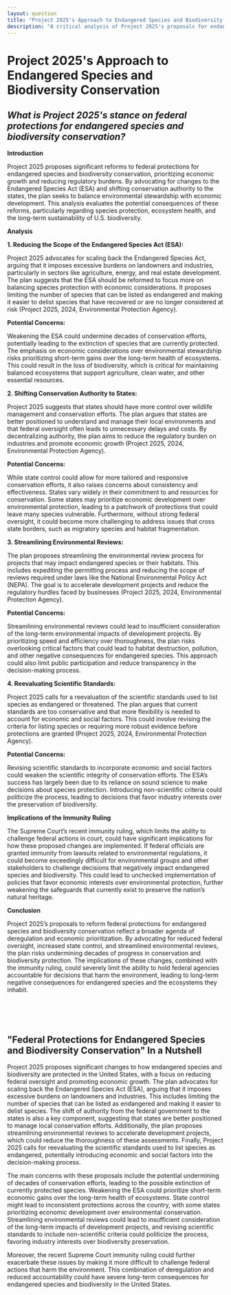 ```yaml
---
layout: question
title: "Project 2025's Approach to Endangered Species and Biodiversity Conservation"
description: "A critical analysis of Project 2025's proposals for endangered species protections, focusing on regulatory changes, economic priorities, and state control over conservation efforts."
---
```


# Project 2025's Approach to Endangered Species and Biodiversity Conservation

## *What is Project 2025's stance on federal protections for endangered species and biodiversity conservation?*

**Introduction**

Project 2025 proposes significant reforms to federal protections for endangered species and biodiversity conservation, prioritizing economic growth and reducing regulatory burdens. By advocating for changes to the Endangered Species Act (ESA) and shifting conservation authority to the states, the plan seeks to balance environmental stewardship with economic development. This analysis evaluates the potential consequences of these reforms, particularly regarding species protection, ecosystem health, and the long-term sustainability of U.S. biodiversity.

**Analysis**

**1. Reducing the Scope of the Endangered Species Act (ESA):**

Project 2025 advocates for scaling back the Endangered Species Act, arguing that it imposes excessive burdens on landowners and industries, particularly in sectors like agriculture, energy, and real estate development. The plan suggests that the ESA should be reformed to focus more on balancing species protection with economic considerations. It proposes limiting the number of species that can be listed as endangered and making it easier to delist species that have recovered or are no longer considered at risk (Project 2025, 2024, Environmental Protection Agency).

**Potential Concerns:**

Weakening the ESA could undermine decades of conservation efforts, potentially leading to the extinction of species that are currently protected. The emphasis on economic considerations over environmental stewardship risks prioritizing short-term gains over the long-term health of ecosystems. This could result in the loss of biodiversity, which is critical for maintaining balanced ecosystems that support agriculture, clean water, and other essential resources.

**2. Shifting Conservation Authority to States:**

Project 2025 suggests that states should have more control over wildlife management and conservation efforts. The plan argues that states are better positioned to understand and manage their local environments and that federal oversight often leads to unnecessary delays and costs. By decentralizing authority, the plan aims to reduce the regulatory burden on industries and promote economic growth (Project 2025, 2024, Environmental Protection Agency).

**Potential Concerns:**

While state control could allow for more tailored and responsive conservation efforts, it also raises concerns about consistency and effectiveness. States vary widely in their commitment to and resources for conservation. Some states may prioritize economic development over environmental protection, leading to a patchwork of protections that could leave many species vulnerable. Furthermore, without strong federal oversight, it could become more challenging to address issues that cross state borders, such as migratory species and habitat fragmentation.

**3. Streamlining Environmental Reviews:**

The plan proposes streamlining the environmental review process for projects that may impact endangered species or their habitats. This includes expediting the permitting process and reducing the scope of reviews required under laws like the National Environmental Policy Act (NEPA). The goal is to accelerate development projects and reduce the regulatory hurdles faced by businesses (Project 2025, 2024, Environmental Protection Agency).

**Potential Concerns:**

Streamlining environmental reviews could lead to insufficient consideration of the long-term environmental impacts of development projects. By prioritizing speed and efficiency over thoroughness, the plan risks overlooking critical factors that could lead to habitat destruction, pollution, and other negative consequences for endangered species. This approach could also limit public participation and reduce transparency in the decision-making process.

**4. Reevaluating Scientific Standards:**

Project 2025 calls for a reevaluation of the scientific standards used to list species as endangered or threatened. The plan argues that current standards are too conservative and that more flexibility is needed to account for economic and social factors. This could involve revising the criteria for listing species or requiring more robust evidence before protections are granted (Project 2025, 2024, Environmental Protection Agency).

**Potential Concerns:**

Revising scientific standards to incorporate economic and social factors could weaken the scientific integrity of conservation efforts. The ESA’s success has largely been due to its reliance on sound science to make decisions about species protection. Introducing non-scientific criteria could politicize the process, leading to decisions that favor industry interests over the preservation of biodiversity.

**Implications of the Immunity Ruling**

The Supreme Court’s recent immunity ruling, which limits the ability to challenge federal actions in court, could have significant implications for how these proposed changes are implemented. If federal officials are granted immunity from lawsuits related to environmental regulations, it could become exceedingly difficult for environmental groups and other stakeholders to challenge decisions that negatively impact endangered species and biodiversity. This could lead to unchecked implementation of policies that favor economic interests over environmental protection, further weakening the safeguards that currently exist to preserve the nation’s natural heritage.

**Conclusion**

Project 2025’s proposals to reform federal protections for endangered species and biodiversity conservation reflect a broader agenda of deregulation and economic prioritization. By advocating for reduced federal oversight, increased state control, and streamlined environmental reviews, the plan risks undermining decades of progress in conservation and biodiversity protection. The implications of these changes, combined with the immunity ruling, could severely limit the ability to hold federal agencies accountable for decisions that harm the environment, leading to long-term negative consequences for endangered species and the ecosystems they inhabit.

<br><br><br>

## <span id="nutshell">"Federal Protections for Endangered Species and Biodiversity Conservation" In a Nutshell</span>

Project 2025 proposes significant changes to how endangered species and biodiversity are protected in the United States, with a focus on reducing federal oversight and promoting economic growth. The plan advocates for scaling back the Endangered Species Act (ESA), arguing that it imposes excessive burdens on landowners and industries. This includes limiting the number of species that can be listed as endangered and making it easier to delist species. The shift of authority from the federal government to the states is also a key component, suggesting that states are better positioned to manage local conservation efforts. Additionally, the plan proposes streamlining environmental reviews to accelerate development projects, which could reduce the thoroughness of these assessments. Finally, Project 2025 calls for reevaluating the scientific standards used to list species as endangered, potentially introducing economic and social factors into the decision-making process.

The main concerns with these proposals include the potential undermining of decades of conservation efforts, leading to the possible extinction of currently protected species. Weakening the ESA could prioritize short-term economic gains over the long-term health of ecosystems. State control might lead to inconsistent protections across the country, with some states prioritizing economic development over environmental conservation. Streamlining environmental reviews could lead to insufficient consideration of the long-term impacts of development projects, and revising scientific standards to include non-scientific criteria could politicize the process, favoring industry interests over biodiversity preservation.

Moreover, the recent Supreme Court immunity ruling could further exacerbate these issues by making it more difficult to challenge federal actions that harm the environment. This combination of deregulation and reduced accountability could have severe long-term consequences for endangered species and biodiversity in the United States.
